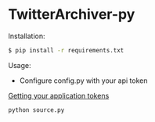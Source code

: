 # TwitterArchiver-py

Installation:

```sh
$ pip install -r requirements.txt
```

Usage:

- Configure config.py with your api token

<a href="https://python-twitter.readthedocs.io/en/latest/getting_started.html">Getting your application tokens </a>

```sh
python source.py
```

